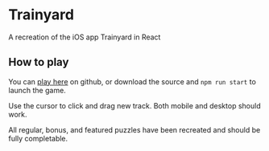 # Trainyard

A recreation of the iOS app Trainyard in React

## How to play
You can [play here](https://rlerrr.github.io/trainyard) on github, or download the source and `npm run start` to launch the game.

Use the cursor to click and drag new track.  Both mobile and desktop should work.

All regular, bonus, and featured puzzles have been recreated and should be fully completable.